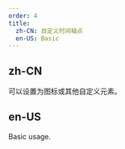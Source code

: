 ```yaml
---
order: 4
title:
  zh-CN: 自定义时间轴点
  en-US: Basic
---
```


## zh-CN
可以设置为图标或其他自定义元素。


## en-US
Basic usage.
